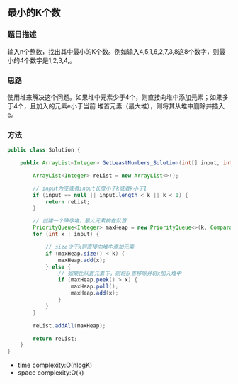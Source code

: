 ## 最小的K个数

### 题目描述

输入n个整数，找出其中最小的K个数。例如输入4,5,1,6,2,7,3,8这8个数字，则最小的4个数字是1,2,3,4,。

### 思路

使用堆来解决这个问题。如果堆中元素少于4个，则直接向堆中添加元素；如果多于4个，且加入的元素e小于当前
堆首元素（最大堆），则将其从堆中删除并插入e。

### 方法

```java
public class Solution {

    public ArrayList<Integer> GetLeastNumbers_Solution(int[] input, int k) {

        ArrayList<Integer> reList = new ArrayList<>();

        // input为空或者input长度小于k或者k小于1
        if (input == null || input.length < k || k < 1) {
            return reList;
        }

        // 创建一个降序堆，最大元素排在队首
        PriorityQueue<Integer> maxHeap = new PriorityQueue<>(k, Comparator.reverseOrder());
        for (int x : input) {

            // size少于k则直接向堆中添加元素
            if (maxHeap.size() < k) {
                maxHeap.add(x);
            } else {
                // 如果比队首元素下，则将队首移除并将x加入堆中
                if (maxHeap.peek() > x) {
                    maxHeap.poll();
                    maxHeap.add(x);
                }
            }
        }

        reList.addAll(maxHeap);

        return reList;
    }
}
```

- time complexity:O(nlogK)
- space complexity:O(k)
